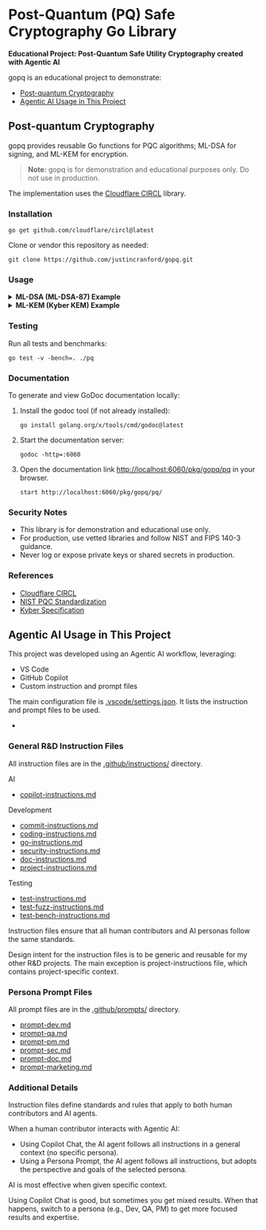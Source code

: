 
# Post-Quantum (PQ) Safe Cryptography Go Library

**Educational Project: Post-Quantum Safe Utility Cryptography created with Agentic AI**


gopq is an educational project to demonstrate:
- [Post-quantum Cryptography](#post-quantum-cryptography)
- [Agentic AI Usage in This Project](#agentic-ai-usage-in-this-project)

## Post-quantum Cryptography

gopq provides reusable Go functions for PQC algorithms; ML-DSA for signing, and ML-KEM for encryption.

> **Note:** gopq is for demonstration and educational purposes only. Do not use in production.

The implementation uses the [Cloudflare CIRCL](https://github.com/cloudflare/circl) library.

### Installation

```
go get github.com/cloudflare/circl@latest
```

Clone or vendor this repository as needed:

```
git clone https://github.com/justincranford/gopq.git
```


### Usage

<details>
<summary><strong>ML-DSA (ML-DSA-87) Example</strong></summary>

```go
import "gopq/pq"

// Generate a random ML-DSA keypair
mldsaKey, err := pq.GenerateMLDSAKeyPair()
if err != nil {
    // handle error
}

// Deterministic keypair (from seed)
var seed [48]byte // 48 is the seed size for ML-DSA-87
detDSAKey, err := pq.DeriveMLDSAKeyPair(&seed)

// Sign a message
message := []byte("hello world")
signature, err := pq.MLDSASign(mldsaKey.PrivateKey, message)
if err != nil {
    // handle error
}

// Verify a signature
valid, err := pq.MLDSAVerify(mldsaKey.PublicKey, message, signature)
if err != nil {
    // handle error
}
if !valid {
    // signature invalid
}
```

</details>

<details>
<summary><strong>ML-KEM (Kyber KEM) Example</strong></summary>

```go
import "github.com/cloudflare/circl/kem/kyber/kyber1024"
import "gopq/pq"

// Generate a random Kyber1024 KEM keypair
mlkemKey, err := pq.GenerateMLKEMKeyPair()
if err != nil {
    // handle error
}

// Serialize and deserialize keys
pubBytes, _ := pq.MarshalPublicKey(mlkemKey.PublicKey)
privBytes, _ := pq.MarshalPrivateKey(mlkemKey.PrivateKey)
pub, _ := pq.UnmarshalPublicKey(pubBytes)
priv, _ := pq.UnmarshalPrivateKey(privBytes)

// Encapsulate a shared secret
ciphertext, sharedSecret, err := pq.MLKEMEncapsulate(pub)

// Decapsulate the shared secret
recoveredSecret, err := pq.MLKEMDecapsulate(priv, ciphertext)

// Deterministic keypair (for KATs)
seed := make([]byte, kyber1024.Scheme().SeedSize())
detKey, err := pq.GenerateDeterministicMLKEMKeyPair(seed)

// Deterministic encapsulation (for KATs)
encSeed := make([]byte, kyber1024.Scheme().EncapsulationSeedSize())
ct, shared, err := pq.MLKEMEncapsulateDeterministic(detKey.PublicKey, encSeed)
```

</details>

### Testing


Run all tests and benchmarks:

```
go test -v -bench=. ./pq
```

### Documentation

To generate and view GoDoc documentation locally:

1. Install the godoc tool (if not already installed):
   ```
   go install golang.org/x/tools/cmd/godoc@latest
   ```
2. Start the documentation server:
   ```
   godoc -http=:6060
   ```
3. Open the documentation link [http://localhost:6060/pkg/gopq/pq](http://localhost:6060/pkg/gopq/pq) in your browser.
   ```
   start http://localhost:6060/pkg/gopq/pq/
   ```

### Security Notes

- This library is for demonstration and educational use only.
- For production, use vetted libraries and follow NIST and FIPS 140-3 guidance.
- Never log or expose private keys or shared secrets in production.

### References

- [Cloudflare CIRCL](https://github.com/cloudflare/circl)
- [NIST PQC Standardization](https://csrc.nist.gov/projects/post-quantum-cryptography)
- [Kyber Specification](https://pq-crystals.org/kyber/)

## Agentic AI Usage in This Project

This project was developed using an Agentic AI workflow, leveraging:
- VS Code
- GitHub Copilot
- Custom instruction and prompt files

The main configuration file is [.vscode/settings.json](.vscode/settings.json). It lists the instruction and prompt files to be used.

- 

### General R&D Instruction Files

All instruction files are in the [.github/instructions/](.github/instructions/) directory.

AI

- [copilot-instructions.md](.github/instructions/copilot-instructions.md)

Development

- [commit-instructions.md](.github/instructions/commit-instructions.md)
- [coding-instructions.md](.github/instructions/coding-instructions.md)
- [go-instructions.md](.github/instructions/go-instructions.md)
- [security-instructions.md](.github/instructions/security-instructions.md)
- [doc-instructions.md](.github/instructions/doc-instructions.md)
- [project-instructions.md](.github/instructions/project-instructions.md)

Testing

- [test-instructions.md](.github/instructions/test-instructions.md)
- [test-fuzz-instructions.md](.github/instructions/test-fuzz-instructions.md)
- [test-bench-instructions.md](.github/instructions/test-bench-instructions.md)

Instruction files ensure that all human contributors and AI personas follow the same standards.

Design intent for the instruction files is to be generic and reusable for my other R&D projects. The main exception is project-instructions file, which contains project-specific context.

### Persona Prompt Files

All prompt files are in the [.github/prompts/](.github/prompts/) directory.

- [prompt-dev.md](.github/prompts/prompt-dev.md)
- [prompt-qa.md](.github/prompts/prompt-qa.md)
- [prompt-pm.md](.github/prompts/prompt-pm.md)
- [prompt-sec.md](.github/prompts/prompt-sec.md)
- [prompt-doc.md](.github/prompts/prompt-doc.md)
- [prompt-marketing.md](.github/prompts/prompt-marketing.md)

### Additional Details

Instruction files define standards and rules that apply to both human contributors and AI agents.

When a human contributor interacts with Agentic AI:
- Using Copilot Chat, the AI agent follows all instructions in a general context (no specific persona).
- Using a Persona Prompt, the AI agent follows all instructions, but adopts the perspective and goals of the selected persona.

AI is most effective when given specific context.

Using Copilot Chat is good, but sometimes you get mixed results. When that happens, switch to a persona (e.g., Dev, QA, PM) to get more focused results and expertise.
